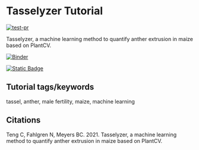 # Tasselyzer Tutorial

[![test-pr](https://github.com/danforthcenter/plantcv-tasselyzer-tutorial/actions/workflows/ci-tests.yml/badge.svg)](https://github.com/danforthcenter/plantcv-tasselyzer-tutorial/actions/workflows/ci-tests.yml)

Tasselyzer, a machine learning method to quantify anther extrusion in maize based on PlantCV.

[![Binder](https://mybinder.org/badge_logo.svg)](https://mybinder.org/v2/gh/danforthcenter/plantcv-tasselyzer-tutorial/HEAD)

[![Static Badge](https://img.shields.io/badge/Open%20in%20GitHub-black?logo=github)](https://github.com/danforthcenter/plantcv-tasselyzer-tutorial)

## Tutorial tags/keywords

tassel, anther, male fertility, maize, machine learning

## Citations

Teng C, Fahlgren N, Meyers BC. 2021. Tasselyzer, a machine learning method to quantify anther extrusion in maize based on PlantCV.
